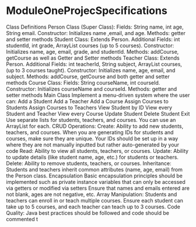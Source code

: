 # ModuleOneProjecSpecifications
Class Definitions
Person Class (Super Class):
Fields: String name, int age, String email.
Constructor: Initializes name ,email, and age.
Methods: getter and setter methods
Student Class:
Extends Person.
Additional Fields: int studentId, int grade, ArrayList<Course> courses (up to 5 courses).
Constructor: Initializes name, age, email, grade, and studentId.
Methods: addCourse, getCourse as well as Getter and Setter methods
Teacher Class:
Extends Person.
Additional Fields: int teacherId, String subject, ArrayList<Course> courses, (up to 3 courses taught).
Constructor: Initializes name, age, email, and subject.
Methods: addCourse, getCourse and both getter and setter methods
Course Class:
Fields: String courseName, int courseId.
Constructor: Initializes courseName and courseId.
Methods: getter and setter methods
Main Class
Implement a menu-driven system where the user can:
Add a Student
Add a Teacher
Add a Course
Assign Courses to Students
Assign Courses to Teachers
View Student by ID
View every Student and Teacher
View every Course
Update Student
Delete Student
Exit
Use separate lists for students, teachers, and courses. You can use an ArrayList for each.
CRUD Operations:
Create: Ability to add new students, teachers, and courses. When you are generating IDs for students and courses, make sure they are unique. Your IDs should be set up in a way where they are not manually inputted but rather auto-generated by your code
Read: Ability to view all students, teachers, or courses.
Update: Ability to update details (like student name, age, etc.) for students or teachers.
Delete: Ability to remove students, teachers, or courses.
Inheritance:
Students and teachers inherit common attributes (name, age, email) from the Person class.
Encapsulation
Basic encapsulation principles should be implemented such as private instance variables that can only be accessed via getters or modified via setters
Ensure that names and emails entered are not blank, ages are not negative, etc.
Array Manipulation:
Students and teachers can enroll in or teach multiple courses.
Ensure each student can take up to 5 courses, and each teacher can teach up to 3 courses.
Code Quality: Java best practices should be followed and code should be commented
t